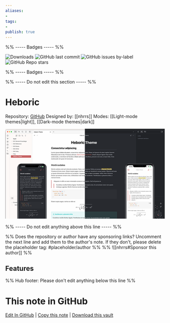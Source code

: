 ```yaml
---
aliases:
- 
tags: 
- 
publish: true
---
```


%% ----- Badges ----- %%

![Downloads](https://img.shields.io/badge/downloads-5530-573E7A?style=for-the-badge&logo=)
![GitHub last commit](https://img.shields.io/github/last-commit/nhrrs/heboric-obsidian?color=573E7A&label=last%20update&logo=github&style=for-the-badge)
![GitHub issues by-label](https://img.shields.io/github/issues/nhrrs/heboric-obsidian/help%20wanted?color=573E7A&logo=github&style=for-the-badge) 
![GitHub Repo stars](https://img.shields.io/github/stars/nhrrs/heboric-obsidian?color=573E7A&logo=github&style=for-the-badge)

%% ----- Badges ----- %%

%% ----- Do not edit this section ----- %%

# Heboric

Repository: [GitHub](https://github.com/nhrrs/heboric-obsidian)
Designed by: [[nhrrs]]
Modes: [[Light-mode themes|light]], [[Dark-mode themes|dark]]



![screenshot](https://github.com/nhrrs/heboric-obsidian/raw/HEAD/screenshots/Heboric-screenshot-sm2.png)

%% ----- Do not edit anything above this line ----- %% 

%% Does the repository or author have any sponsoring links? Uncomment the next line and add them to the author's note. If they don't, please delete the placeholder tag: #placeholder/author %%
%% ![[nhrrs#Sponsor this author]] %%


## Features



%% Hub footer: Please don't edit anything below this line %%

# This note in GitHub

<span class="git-footer">[Edit In GitHub](https://github.dev/obsidian-community/obsidian-hub/blob/main/02%20-%20Community%20Expansions/02.05%20All%20Community%20Expansions/Themes/Heboric.md "git-hub-edit-note") | [Copy this note](https://raw.githubusercontent.com/obsidian-community/obsidian-hub/main/02%20-%20Community%20Expansions/02.05%20All%20Community%20Expansions/Themes/Heboric.md "git-hub-copy-note") | [Download this vault](https://github.com/obsidian-community/obsidian-hub/archive/refs/heads/main.zip "git-hub-download-vault") </span>
